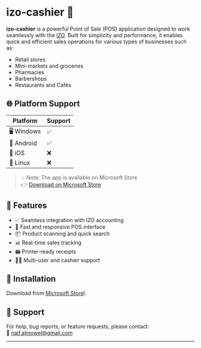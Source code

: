 # izo-cashier 🧾

**izo-cashier** is a powerful Point of Sale (POS) application designed to work seamlessly with the [IZO](https://github.com/naifalmowe/IZO.git). Built for simplicity and performance,
it enables quick and efficient sales operations for various types of businesses such as:

- Retail stores
- Mini-markets and groceries
- Pharmacies
- Barbershops
- Restaurants and Cafés

## 🌐 Platform Support

| Platform | Support |
|----------|---------|
| 🖥 Windows | ✅ |
| 📱 Android | ✅ |
| 🍏 iOS | ❌ |
| 🐧 Linux | ❌ |

> 💡 Note: The app is available on Microsoft Store  
> 👉 [Download on Microsoft Store](https://apps.microsoft.com/detail/9njthwv08b3w?hl=en-US&gl=US)

## 🚀 Features

- ✅ Seamless integration with IZO accounting
- 🧾 Fast and responsive POS interface
- 📦 Product scanning and quick search
- 📊 Real-time sales tracking
- 🖨️ Printer-ready receipts
- 🧑‍💼 Multi-user and cashier support

## 🔧 Installation

Download from [Microsoft Store](https://apps.microsoft.com/detail/9njthwv08b3w?hl=en-US&gl=US)l.

## 📩 Support

For help, bug reports, or feature requests, please contact:  
📧 naif.almowel@gmail.com

---
